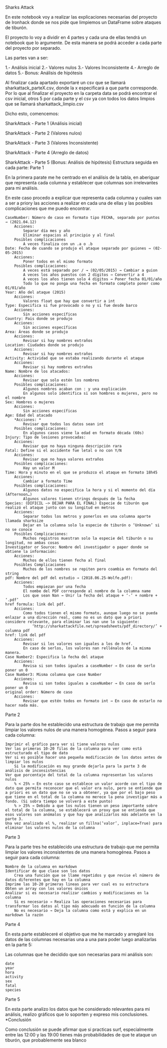 Sharks Attack

En este notebook voy a realizar las explicaciones necesarias del proyecto de Ironhack donde se nos pide que limpiemos un DataFrame sobre ataques de tiburón.

El proyecto lo voy a dividir en 4 partes y cada una de ellas tendrá un notebook que lo argumente. De esta manera se podrá acceder a cada parte del proyecto por separado.

Las partes van a ser:

1.- Análisis inicial
2.- Valores nulos
3.- Valores Inconsistente
4.- Arreglo de datos
5.- Bonus: Análisis de hipótesis

Al finalizar cada apartado exportaré un csv que se llamará sharkattack_parteX.csv, donde la x especificará a que parte corresponde. Por lo que al finalizar el proyecto en la carpeta data se podrá encontrar el csv inicial, otros 5 por cada parte y el csv ya con todos los datos limpios que se llamará sharkattack_limpio.csv

Dicho esto, comencemos:

SharkAttack - Parte 1 (Análisis inicial)

SharkAttack - Parte 2 (Valores nulos)

SharkAttack - Parte 3 (Valores Inconsistente)

SharkAttack - Parte 4 (Arreglo de datos)

SharkAttack - Parte 5 (Bonus: Análisis de hipótesis)
Estructura seguida en cada parte:
Parte 1

En la primera parate me he centrado en el análisis de la tabla, en aberiguar que representa cada columna y establecer que columnas son irrelevantes para mi análisis.

En este caso procedo a explicar que representa cada columna y cuales van a ser a priory las acciones a realizar en cada una de ellas y las posibles complicaciones que me puedo encontrar.

    CaseNumber: Número de caso en formato tipo FECHA, separado por puntos → (2021.04.12)
        Acciones:
            Separar día mes y año
            Eliminar espacios al principio y al final
        Posibles complicaciones
            A veces finaliza con un .a o .b
    Date: Fecha de cuando se produjo el ataque separado por guiones → (02-05-2015)
        Acciones:
            Poner todos en el mismo formato
        Posibles complicaciones:
            A veces está separado por / → (02/05/2015) → Cambiar a guion
            A veces los años puestos con 2 dígitos → Convertir a 4
            A veces los años tienen solo 4 dígitos → Poner fecha 01/01/año
            Todo lo que no ponga una fecha en formato completo poner como 01/01/año
    Year: Año del ataque (2015)
        Acciones:
            Valores float que hay que convertir a int
    Type: Especifica si fue provocado o no y si fue desde barco
        Acciones:
            Sin acciones específicas
    Country: Pais donde se produjo
        Acciones:
            Sin acciones específicas
    Area: Áreas donde se produjo
        Acciones:
            Revisar si hay nombres extraños
    Location: Ciudades donde se produjo
        Acciones:
            Revisar si hay nombres extraños
    Activity: Actividad que se estaba realizando durante el ataque
        Acciones:
            Revisar si hay nombres extraños
    Name: Nombre de los atacados:
        Acciones:
            Revisar que solo estén los nombres
        Posibles complicaciones:
            Algunos nombres acaban con : y una explicación
            En algunos solo identifica si son hombres o mujeres, pero no el nombre
    Sex: Hombres o mujeres
        Acciones:
            Sin acciones específicas
    Age: Edad del atacado
        *Acciones: *
            Revisar que todos los datos sean int
        Posibles complicaciones:
            En algunos casos viene la edad en formato década (60s)
    Injury: Tipo de lesiones provocadas:
        Acciones:
            Revisar que no haya ninguna descripción rara
    Fatal: Define si el accidente fue letal o no con Y/N
        Acciones:
            Revisar que no haya valores extraños
        Posibles complicaciones:
            Hay un valor M
    Time: Hora y minuto en el que se produzco el ataque en formato 18h45
        Acciones:
            Cambiar a formato Time
        Posibles complicaciones:
            Algunos datos no especifica la hora y si el momento del día (Afternoon…)
            Algunos valores tienen strings después de la fecha
    Species: (DIFICIL —> DEJAR PARA EL FINAL) Especie de tiburón que realizó el ataque junto con su longitud en metros
        Acciones:
            Separar todos los metros y ponerlos en una columna aparte llamada sharksize
            Dejar en la columna solo la especie de tiburón o ‘Unknown’ si no se conoce
        Posibles Complicaciones:
            Muchos registros muestran solo la especie del tiburón o su longitud, no ambas cosas
    Investigator or Source: Nombre del investigador o paper donde se obtiene la información:
        Acciones:
            Muchos de ellos tienen fecha al final
        Posibles Complicaciones
            Muchos de los nombres se repiten pero coambia en formato del string
    pdf: Nombre del pdf del estudio → (2018.06.25-Wolfe.pdf):
        Acciones:
            Todos empiezan por una fecha
            El nombe del PDF corresponde al nombre de la columna name
            Los que sean Nan → Unir la fecha del ataque + ‘-’ + nombre + ‘.pdf’
    href formula: link del pdf.
        Acciones:
            Como todos tienen el mismo formato, aunque luego no se pueda enlazar a una dirección real, como no es un dato que a priori considere relevante, para eliminar las nan une lo siguiente:
                ‘http://sharkattackfile.net/spreadsheets/pdf_directory/’ + columna pdf
    href: link del pdf
        Acciones:
            Revisar si los valores son iguales a los de href.
            En caso de serlos, los valores nan rellénalos de la misma manera.
    Case Number2: Especifica la fecha del ataque
        Acciones:
            Revisa si son todos iguales a caseNumber → En caso de serlo poner un 0
    Case Number3: Misma columna que case Number
        Acciones:
            Revisa si son todos iguales a caseNumber → En caso de serlo poner un 0
    original order: Número de caso
        Acciones:
            Revisar que estén todos en formato int → En caso de estarlo no hacer nada más.

Parte 2

Para la parte dos he establecido una estructura de trabajo que me permita limpiar los valores nulos de una manera homogénea.
Pasos a seguir para cada columna:

    Imprimir el gráfico para ver si tiene valores nulos
    Ver las primeras 10-20 filas de la columna para ver como está estructurado el tipo de dato
    Ver si es posible hacer una pequeña modificación de los datos antes de limpiar los nulos
        Si la modificación es muy grande dejarla para la parte 3 de análisis de inconsistencias
    Ver que porcentaje del total de la columna representan los valores nulos
        % < 25% → En este caso se establece un valor acorde con el tipo de dato que permita reconocer que el valor era nulo, pero se entiende que a priori es un dato que no se va a obtener, ya que por el bajo peso que tiene en el total de la columna no merece la pena investigar más a fondo. (Si sobra tiempo se volverá a este punto)
        % > 25% → Debido a que los nulos tienen un peso importante sobre el total de la columna, se establecerá un proxy que se entienda que esos valores son anómalos y que hay que analizarlos más adelante en la parte 3.
    Una vez analizado el %, realizar un fillna(’valor’, inplace=True) para eliminar los valores nulos de la columna

Parte 3

Para la parte tres he establecido una estructura de trabajo que me permita limpiar los valores inconsistentes de una manera homogénea.
Pasos a seguir para cada columna:

    Nombre de la columna en markdown
    Identificar de que clase son los datos
        Crea una función que se llame repetidos y que revise el número de datos diferentes que hay en la columna
    Imprime las 10-20 primeras lineas para ver cual es su estructura
    Obten un array con los valores únicos
    Analizar si es necesario realizar cambios y modificaciones en la columna
        Si es necesario → Realiza las operaciones necesarias para transformar los datos al tipo más adecuado en función de la columna
        No es necesario → Deja la columna como está y explica en un markdown la razón

Parte 4

En esta parte estableceré el objetivo que me he marcado y arreglaré los datos de las columnas necesarias una a una para poder luego analizarlas en la parte 5:

Las columnas que he decidido que son necesarias para mi análisis son:

    date
    year
    hora
    activity
    sex
    fatal
    species

Parte 5

En esta parte analizo los datos que he considerado relevantes para mi análisis, realizo gráficos que lo soporten y expreso mis conclusiones.
*Conclusión

Como conclusión se puede afirmar que si practicas surf, especialmente entre las 12:00 y las 19:00 tienes más probabilidades de que te ataque un tiburón, que probablemente sea blanco
